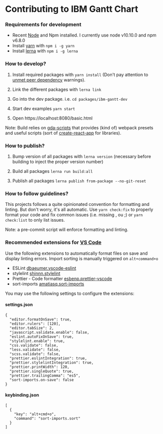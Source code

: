 # Contributing to IBM Gantt Chart

### Requirements for development

- Recent [Node](https://nodejs.org/) and Npm installed. I currently use node v10.10.0 and npm v6.8.0
- Install [yarn](https://yarnpkg.com/) with `npm i -g yarn`
- Install [lerna](https://lernajs.io/) with `npm i -g lerna`

### How to develop?

1. Install required packages with `yarn install` (Don't pay attention to [unmet peer dependency](https://github.com/yarnpkg/yarn/issues/5810) warnings).

1. Link the different packages with `lerna link`

1. Go into the dev package. i.e. `cd packages/ibm-gantt-dev`

1. Start dev examples `yarn start`

1. Open https://localhost:8080/basic.html

Note: Build relies on [gda-scripts](https://github.com/gillesdandrea/gda-scripts) that provides (kind of) webpack presets and useful scripts (sort of [create-react-app](https://github.com/facebook/create-react-app) for libraries).

### How to publish?

1. Bump version of all packages with `lerna version` (necessary before building to inject the proper version number)

1. Build all packages `lerna run build:all`

1. Publish all packages `lerna publish from-package --no-git-reset`

### How to follow guidelines?

This projects follows a quite opinionated convention for formatting and linting. But don't worry, it's all automatic.
Use `yarn check:fix` to properly format your code and fix common issues (i.e. missing , ou ;) or `yarn check:list` to only list issues.

Note: a pre-commit script will enforce formatting and linting.

### Recommended extensions for [VS Code](https://code.visualstudio.com/)

Use the following extensions to automatically format files on save and display linting errors. Import sorting is manually triggered on `alt+command+o`

- ESLint [dbaeumer.vscode-eslint](https://github.com/Microsoft/vscode-eslint)
- stylelint [shinnn.stylelint](https://github.com/shinnn/vscode-stylelint)
- Prettier - Code formatter [esbenp.prettier-vscode](https://github.com/prettier/prettier-vscode)
- sort-imports [amatiasq.sort-imports](https://github.com/amatiasq/vsc-sort-imports)

You may use the following settings to configure the extensions:

#### settings.json

```
{
  "editor.formatOnSave": true,
  "editor.rulers": [120],
  "editor.tabSize": 2,
  "javascript.validate.enable": false,
  "eslint.autoFixOnSave": true,
  "stylelint.enable": true,
  "css.validate": false,
  "less.validate": false,
  "scss.validate": false,
  "prettier.eslintIntegration": true,
  "prettier.stylelintIntegration": true,
  "prettier.printWidth": 120,
  "prettier.singleQuote": true,
  "prettier.trailingComma": "es5",
  "sort-imports.on-save": false
}
```

#### keybinding.json

```
[
  {
    "key": "alt+cmd+o",
    "command": "sort-imports.sort"
  }
]
```
